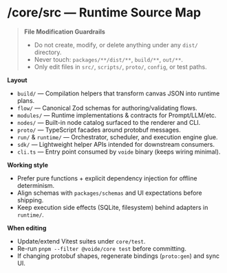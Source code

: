 # /core/src — Runtime Source Map
> **File Modification Guardrails**
> - Do not create, modify, or delete anything under any `dist/` directory.
> - Never touch: `packages/**/dist/**`, `build/**`, `out/**`.
> - Only edit files in `src/`, `scripts/`, `proto/`, `config`, or test paths.


**Layout**
- `build/` — Compilation helpers that transform canvas JSON into runtime plans.
- `flow/` — Canonical Zod schemas for authoring/validating flows.
- `modules/` — Runtime implementations & contracts for Prompt/LLM/etc.
- `nodes/` — Built-in node catalog surfaced to the renderer and CLI.
- `proto/` — TypeScript facades around protobuf messages.
- `run/` & `runtime/` — Orchestrator, scheduler, and execution engine glue.
- `sdk/` — Lightweight helper APIs intended for downstream consumers.
- `cli.ts` — Entry point consumed by `voide` binary (keeps wiring minimal).

**Working style**
- Prefer pure functions + explicit dependency injection for offline determinism.
- Align schemas with `packages/schemas` and UI expectations before shipping.
- Keep execution side effects (SQLite, filesystem) behind adapters in `runtime/`.

**When editing**
- Update/extend Vitest suites under `core/test`.
- Re-run `pnpm --filter @voide/core test` before committing.
- If changing protobuf shapes, regenerate bindings (`proto:gen`) and sync UI.
